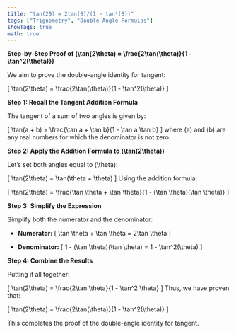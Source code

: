 ```yaml
---
title: "tan(2θ) = 2tan(θ)/(1 - tan²(θ))"
tags: ["Trignometry", "Double Angle Formulas"]
showTags: true
math: true
---
```




**Step-by-Step Proof of \(\tan(2\theta) = \frac{2\tan(\theta)}{1 - \tan^2(\theta)}\)**

We aim to prove the double-angle identity for tangent:

\[
\tan(2\theta) = \frac{2\tan(\theta)}{1 - \tan^2(\theta)}
\]

**Step 1: Recall the Tangent Addition Formula**

The tangent of a sum of two angles is given by:

\[
\tan(a + b) = \frac{\tan a + \tan b}{1 - \tan a \tan b}
\]
where \(a\) and \(b\) are any real numbers for which the denominator is not zero.

**Step 2: Apply the Addition Formula to \(\tan(2\theta)\)**

Let’s set both angles equal to \(\theta\):

\[
\tan(2\theta) = \tan(\theta + \theta)
\]
Using the addition formula:

\[
\tan(2\theta) = \frac{\tan \theta + \tan \theta}{1 - (\tan \theta)(\tan \theta)}
\]

**Step 3: Simplify the Expression**

Simplify both the numerator and the denominator:

- **Numerator:**
\[
\tan \theta + \tan \theta = 2\tan \theta
\]
  
- **Denominator:**
\[
1 - (\tan \theta)(\tan \theta) = 1 - \tan^2(\theta)
\]

**Step 4: Combine the Results**

Putting it all together:

\[
\tan(2\theta) = \frac{2\tan \theta}{1 - \tan^2 \theta}
\]
Thus, we have proven that:

\[
\tan(2\theta) = \frac{2\tan(\theta)}{1 - \tan^2(\theta)}
\]

This completes the proof of the double-angle identity for tangent.
